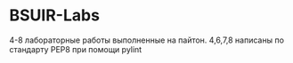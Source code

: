 # BSUIR-Labs
4-8 лабораторные работы выполненные на пайтон. 4,6,7,8 написаны по стандарту PEP8 при помощи pylint
